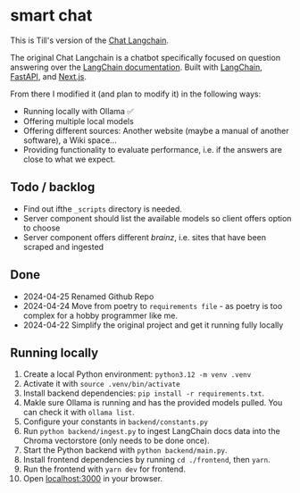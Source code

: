 # smart chat 

This is Till's version of the [Chat Langchain](https://github.com/langchain-ai/chat-langchain).

The original Chat Langchain is a chatbot specifically focused on question answering over the [LangChain documentation](https://python.langchain.com/).
Built with [LangChain](https://github.com/langchain-ai/langchain/), [FastAPI](https://fastapi.tiangolo.com/), and [Next.js](https://nextjs.org).

From there I modified it (and plan to modify it) in the following ways:

* Running locally with Ollama ✅
* Offering multiple local models 
* Offering different sources: Another website (maybe a manual of another software), a Wiki space...
* Providing functionality to evaluate performance, i.e. if the answers are close to what we expect.

## Todo / backlog

* Find out ifthe `_scripts` directory is needed.
* Server component should list the available models so client offers option to choose
* Server component offers different _brainz_, i.e. sites that have been scraped and ingested

## Done
* 2024-04-25 Renamed Github Repo
* 2024-04-24 Move from poetry to `requirements file` - as poetry is too complex for a hobby programmer like me.
* 2024-04-22 Simplify the original project and get it running fully locally

## Running locally

1. Create a local Python environment: `python3.12 -m venv .venv`
2. Activate it with `source .venv/bin/activate`
3. Install backend dependencies: `pip install -r requirements.txt`.
4. Makle sure Ollama is running and has the provided models pulled. You can check it with `ollama list`.
4. Configure your constants in `backend/constants.py`
5. Run `python backend/ingest.py` to ingest LangChain docs data into the Chroma vectorstore (only needs to be done once).
6. Start the Python backend with `python backend/main.py`.
7. Install frontend dependencies by running `cd ./frontend`, then `yarn`.
8. Run the frontend with `yarn dev` for frontend.
9. Open [localhost:3000](http://localhost:3000) in your browser.

